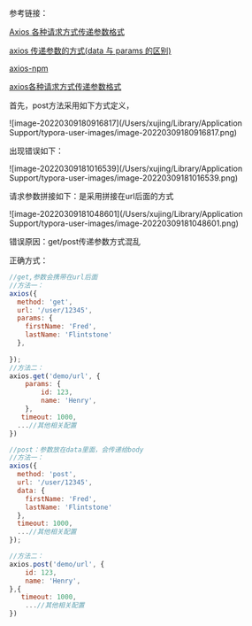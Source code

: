 参考链接：

[Axios 各种请求方式传递参数格式](https://www.jianshu.com/p/53deecb09077)

[axios 传递参数的方式(data 与 params 的区别)](https://blog.csdn.net/qq_41499782/article/details/118916901?spm=1001.2101.3001.6650.1&utm_medium=distribute.pc_relevant.none-task-blog-2%7Edefault%7ECTRLIST%7ERate-1.pc_relevant_default&depth_1-utm_source=distribute.pc_relevant.none-task-blog-2%7Edefault%7ECTRLIST%7ERate-1.pc_relevant_default)

[axios-npm](https://www.npmjs.com/package/axios#axios-api)

[axios各种请求方式传递参数格式](https://www.1024sou.com/article/102951.html)

首先，post方法采用如下方式定义，

![image-20220309180916817](/Users/xujing/Library/Application Support/typora-user-images/image-20220309180916817.png)

出现错误如下：

![image-20220309181016539](/Users/xujing/Library/Application Support/typora-user-images/image-20220309181016539.png)

请求参数拼接如下：是采用拼接在url后面的方式

![image-20220309181048601](/Users/xujing/Library/Application Support/typora-user-images/image-20220309181048601.png)

错误原因：get/post传递参数方式混乱

正确方式：

```js
//get,参数会携带在url后面
//方法一：
axios({
  method: 'get',
  url: '/user/12345',
  params: {
    firstName: 'Fred',
    lastName: 'Flintstone'
  },
 
});
//方法二：
axios.get('demo/url', {
    params: {
        id: 123,
        name: 'Henry',
    },
   timeout: 1000,
  ...//其他相关配置
})
```

```js
//post：参数放在data里面，会传递给body
//方法一：
axios({
  method: 'post',
  url: '/user/12345',
  data: {
    firstName: 'Fred',
    lastName: 'Flintstone'
  },
  timeout: 1000,
  ...//其他相关配置
});

//方法二：
axios.post('demo/url', {
    id: 123,
    name: 'Henry',
},{
   timeout: 1000,
    ...//其他相关配置
})
```

